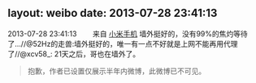 layout: weibo
date: 2013-07-28 23:41:13
---
<meta name="referrer" content="no-referrer" />

2013-07-28 23:41:13  &nbsp;&nbsp;&nbsp;&nbsp;&nbsp;&nbsp; 来自 <a href="http://app.weibo.com/t/feed/22zMnn" rel="nofollow">小米手机</a>
墙外挺好的，没有99%的焦灼等待了…//@52Hz的走兽:墙外挺好的，唯一有一点不好就是上网不能再用代理了//@xcv58_: 21天之后，哥也在墙外了。
>  抱歉，作者已设置仅展示半年内微博，此微博已不可见。 ​​​

